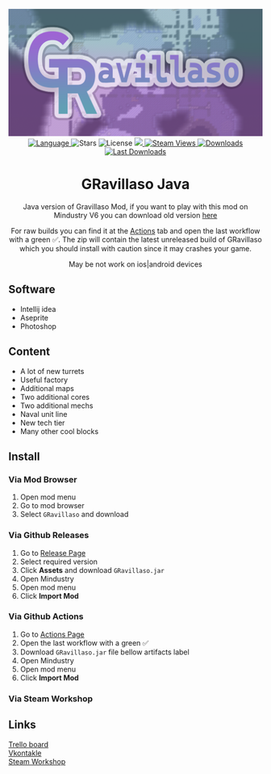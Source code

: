 <p align="center">
  <img src="https://github.com/NickName73/NickName73/blob/main/Micros/GRavillaso/v2-logo-1280x640.png?raw=true">
  <a href="https://en.wikipedia.org/wiki/Java_%28programming_language%29">
    <img alt="Language" src="https://img.shields.io/badge/Made%20with-java-red?style=for-the-badge&logo=java">
  </a>
  <a>
    <img alt="Stars" src="https://img.shields.io/github/stars/NickName73/GRavillaso?color=ae0dd6&label=%20&logo=github&logoColor=white&style=for-the-badge">
  </a>
  <a>
    <img alt="License" src="https://img.shields.io/github/license/NickName73/Gravillaso?style=for-the-badge&color=0dbda5">
  </a>
  <a href="https://trello.com/b/wT73AZQq/gravillaso">
    <img src="https://img.shields.io/badge/Trello-0b5394?style=for-the-badge&logo=trello&logoColor=white">
  </a>
    <a href="https://steamcommunity.com/sharedfiles/filedetails/?id=2791921503">
    <img alt="Steam Views" src="https://img.shields.io/steam/views/2791921503?color=blue&label=Views&logo=steam&style=for-the-badge">
  </a>
  <a href="https://github.com/NickName73/GRavillaso/releases">
    <img alt="Downloads" src="https://img.shields.io/github/downloads/NickName73/GRavillaso/total?color=0dd632&label&logo=docusign&logoColor=white&style=for-the-badge">
  </a>
  <a href="https://github.com/NickName73/GRavillaso/releases/latest">
    <img alt="Last Downloads" src="https://img.shields.io/github/downloads/NickName73/GRavillaso/latest/total?label=LATEST&style=for-the-badge&logo=docusign&logoColor=white&color=674ea7">
  </a>
</p>

<h1 align="center"> 
GRavillaso Java
</h1> 
<div align="center">

Java version of Gravillaso Mod, if you want to play with this mod on Mindustry V6 you can download old version [here](https://github.com/NickName73/Gravillaso/archive/refs/tags/1.0.1b.zip)
  
For raw builds you can find it at the [Actions](https://github.com/NickName73/GRavillaso/actions) tab and open the last workflow with a green ✅. The zip will contain the latest unreleased build of GRavillaso which you should install with caution since it may crashes your game.
  
May be not work on ios|android devices

</div>

## Software
* Intellij idea
* Aseprite
* Photoshop

## Content
* A lot of new turrets
* Useful factory
* Additional maps
* Two additional cores
* Two additional mechs
* Naval unit line
* New tech tier
* Many other cool blocks

## Install
 
### Via Mod Browser
1. Open mod menu
2. Go to mod browser
3. Select `GRavillaso` and download

### Via Github Releases
1. Go to [Release Page](https://github.com/NickName73/GRavillaso/releases)
2. Select required version
3. Click **Assets** and download `GRavillaso.jar`
4. Open Mindustry 
5. Open mod menu
6. Click **Import Mod**

### Via Github Actions
1. Go to [Actions Page](https://github.com/NickName73/GRavillaso/actions)
2. Open the last workflow with a green ✅
3. Download `GRavillaso.jar` file bellow artifacts label
4. Open Mindustry 
5. Open mod menu
6. Click **Import Mod**

### Via Steam Workshop

## Links
[Trello board](https://trello.com/b/wT73AZQq/gravillaso)  
[Vkontakle](https://vk.com/gravillaso)  
[Steam Workshop](https://steamcommunity.com/sharedfiles/filedetails/?id=2791921503)
